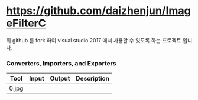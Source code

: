 https://github.com/daizhenjun/ImageFilterC 
======
위 github 를 fork 하여 visual studio 2017 에서 사용할 수 있도록 하는 프로젝트 입니다.

### Converters, Importers, and Exporters

| Tool | Input | Output | Description |
|------|-------|--------|-------------|
|0.jpg |
